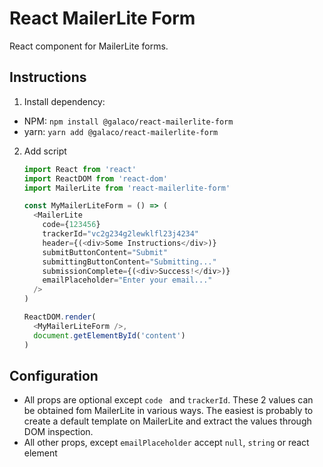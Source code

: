 # React MailerLite Form

React component for MailerLite forms.

## Instructions

1. Install dependency: 
* NPM: `npm install @galaco/react-mailerlite-form`
* yarn: `yarn add @galaco/react-mailerlite-form`

2. Add script
    ```js
    import React from 'react'
    import ReactDOM from 'react-dom'
    import MailerLite from 'react-mailerlite-form'

    const MyMailerLiteForm = () => (
      <MailerLite
        code={123456}
        trackerId="vc2g234g2lewklfl23j4234"
        header={(<div>Some Instructions</div>)}
        submitButtonContent="Submit"
        submittingButtonContent="Submitting..."
        submissionComplete={(<div>Success!</div>)}
        emailPlaceholder="Enter your email..."
      />
    )

    ReactDOM.render(
      <MyMailerLiteForm />,
      document.getElementById('content')
    )
    ```

## Configuration
* All props are optional except `code ` and `trackerId`. These 2 values can be obtained fom MailerLite in various ways. The easiest is probably to create a default template on MailerLite and extract the values through DOM inspection.
* All other props, except `emailPlaceholder` accept `null`, `string` or react element